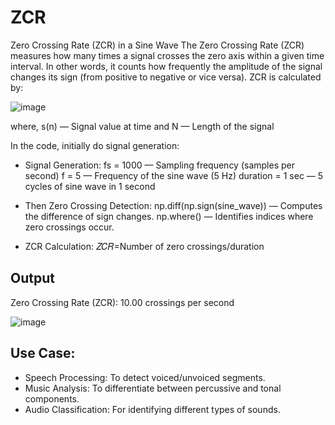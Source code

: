 # ZCR
Zero Crossing Rate (ZCR) in a Sine Wave
The Zero Crossing Rate (ZCR) measures how many times a signal crosses the zero axis within a given time interval. In other words, it counts how frequently the amplitude of the signal changes its sign (from positive to negative or vice versa).
ZCR is calculated by:

![image](https://github.com/user-attachments/assets/67ed8c20-c14a-4d54-825a-15d679027579)

where, s(n) — Signal value at time and N — Length of the signal

In the code, initially do signal generation:
* Signal Generation:
    fs = 1000 — Sampling frequency (samples per second)
    f = 5 — Frequency of the sine wave (5 Hz)
    duration = 1 sec — 5 cycles of sine wave in 1 second
* Then Zero Crossing Detection:
    np.diff(np.sign(sine_wave)) — Computes the difference of sign changes.
    np.where() — Identifies indices where zero crossings occur.

* ZCR Calculation:
    𝑍𝐶𝑅=Number of zero crossings/duration
  

  
## Output
​Zero Crossing Rate (ZCR): 10.00 crossings per second

![image](https://github.com/user-attachments/assets/384f3352-85d7-4458-a9e7-a9686f2a41b4)


## Use Case:
* Speech Processing: To detect voiced/unvoiced segments.
* Music Analysis: To differentiate between percussive and tonal components.
* Audio Classification: For identifying different types of sounds.
